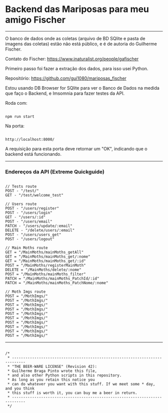 # Backend das Mariposas para meu amigo Fischer

----------------

O banco de dados onde as coletas (arquivo de BD SQlite e pasta de imagens das coletas) estão não está público, e é de autoria do Guilherme Fischer. 

Contato do Fischer: https://www.inaturalist.org/people/gafischer

Primeiro passo foi fazer a extração dos dados, para isso usei Python. 

Repositório: https://github.com/gui1080/mariposas_fischer

Estou usando DB Browser for SQlite para ver o Banco de Dados na medida que faço o Backend, e Imsomnia para fazer testes da API.

Roda com: 

```

npm run start

```

Na porta: 

```

http://localhost:8000/

```

A requisição para esta porta deve retornar um "OK", indicando que o backend está funcionando.

----------------

### Endereços da API (Extreme Quickguide)

```

// Tests route
POST - "/test/"
GET - "/test/welcome_test"

// Users route
POST - "/users/register"
POST - "/users/login"
GET - "/users/:id"
POST - "/users/email"
PATCH - "/users/update/:email"
DELETE - "/delete/users/:email"
POST - "/users/users_get"
POST - "/users/logout"

// Main Moths route
GET = "/MainMoths/mainMoths_getAll"
GET = "/MainMoths/mainMoths_get/:nome"
GET = "/MainMoths/mainMoths_get/:id"
POST = "/MainMoths/registerMainMoth"
DELETE = "/MainMoths/delete/:nome"
POST = "/MainMoths/mainMoths_filter"
PATCH = "/MainMoths/mainMoths_PatchId/:id"
PATCH = "/MainMoths/mainMoths_PatchNome/:nome"

// Moth Imgs route
POST = "/MothImgs/"
POST = "/MothImgs/"
POST = "/MothImgs/"
POST = "/MothImgs/"
POST = "/MothImgs/"
POST = "/MothImgs/"
POST = "/MothImgs/"
POST = "/MothImgs/"
POST = "/MothImgs/"
POST = "/MothImgs/"

```

----------------

```

/*
 * ----------------------------------------------------------------------------
 * "THE BEER-WARE LICENSE" (Revision 42):
 * Guilherme Braga Pinto wrote this file, 
 * and also other Python scripts in this repository.  
 * As long as you retain this notice you
 * can do whatever you want with this stuff. If we meet some * day, and you think
 * this stuff is worth it, you can buy me a beer in return.   
 * ----------------------------------------------------------------------------
 */
